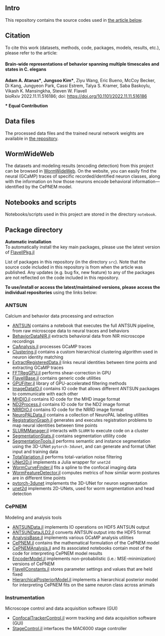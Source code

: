 ## Intro
This repository contains the source codes used in [the article below](https://github.com/flavell-lab/AtanasKim-Cell2023/tree/main#citation).

## Citation
To cite this work (datasets, methods, code, packages, models, results, etc.), please refer to the article: 

#### Brain-wide representations of behavior spanning multiple timescales and states in C. elegans
**Adam A. Atanas\***, **Jungsoo Kim\***, Ziyu Wang, Eric Bueno, McCoy Becker, Di Kang, Jungyeon Park, Cassi Estrem, Talya S. Kramer, Saba Baskoylu, Vikash K. Mansingkha, Steven W. Flavell  
bioRxiv 2022.11.11.516186; doi: https://doi.org/10.1101/2022.11.11.516186  

**\* Equal Contribution**

## Data files
The processed data files and the trained neural network weights are available in [the repository](https://doi.org/10.5281/zenodo.8150515).

## WormWideWeb
The datasets and modeling results (encoding detection) from this project can be browsed in [WormWideWeb](https://wormwideweb.org/). On the website, you can easily find the neural (GCaMP) traces of specific recorded/identified neuron classes, along with the information on how those neurons encode behavioral information—identified by the CePNEM model.

## Notebooks and scripts
Notebooks/scripts used in this project are stored in the directory `notebook`.  

## Package directory
**Automatic installation**  
To automatically install the key main packages, please use the latest version of [FlavellPkg.jl](https://github.com/flavell-lab/FlavellPkg.jl)

List of packages in this repository (in the directory `src`). Note that the source code included in this repository is from when the article was published. Any updates (e.g. bug fix, new feature) to any of the packages are not reflected on the code included in this repository.  

**To use/install or access the latest/maintained versions, please access the individual repositories** using the links below: 

### ANTSUN
Calcium and behavior data processing and extraction

 - [ANTSUN](https://github.com/flavell-lab/ANTSUN) contains a notebook that executes the full ANTSUN pipeline, from raw microscope data to neural traces and behaviors
 - [BehaviorDataNIR.jl](https://github.com/flavell-lab/BehaviorDataNIR.jl) extracts behavioral data from NIR microscope recordings
 - [CaAnalysis.jl](https://github.com/flavell-lab/CaAnalysis.jl) processes GCaMP traces
 - [Clustering.jl](https://github.com/flavell-lab/Clustering.jl) contains a custom hierarchical clustering algorithm used in neuron identity matching
 - [ExtractRegisteredData.jl](https://github.com/flavell-lab/ExtractRegisteredData.jl) links neural identities between time points and extracting GCaMP traces
 - [FFTRegGPU.jl](https://github.com/flavell-lab/FFTRegGPU.jl) performs shear-correction in GPU
 - [FlavellBase.jl](https://github.com/flavell-lab/FlavellBase.jl) contains generic code utilities
 - [GPUFilter.jl](https://github.com/flavell-lab/GPUFilter.jl) library of GPU-accelerated filtering methods
 - [ImageDataIO.jl](https://github.com/flavell-lab/ImageDataIO.jl) contains IO code that allows different ANTSUN packages to communicate with each other
 - [MHDIO.jl](https://github.com/flavell-lab/MHDIO.jl) contains IO code for the MHD image format
 - [ND2Process.jl](https://github.com/flavell-lab/ND2Process.jl) contains IO code for the ND2 image format
 - [NRRDIO.jl](https://github.com/flavell-lab/NRRDIO.jl) contains IO code for the NRRD image format
 - [NeuroPALData.jl](https://github.com/flavell-lab/NeuroPALData.jl) contains a collection of NeuroPAL labeling utilities
 - [RegistrationGraph.jl](https://github.com/flavell-lab/RegistrationGraph.jl) generates and executes registration problems to map neural identities between time points
 - [SLURMManager.jl](https://github.com/flavell-lab/SLURMManager.jl) interacts with `SLURM` to execute code on a cluster
 - [SegmentationStats.jl](https://github.com/flavell-lab/SegmentationStats.jl) contains segmentation utlility code
 - [SegmentationTools.jl](https://github.com/flavell-lab/SegmentationTools.jl) performs semantic and instance segmentation using the 3D-UNet `pytorch-3dunet`, and can generate and format UNet input and training data
 - [TotalVariation.jl](https://github.com/flavell-lab/TotalVariation.jl) performs total-variation noise filtering
 - [UNet2D.jl](https://github.com/flavell-lab/UNet2D.jl) implements a Julia wrapper for `unet2d`
 - [WormCurveFinder.jl](https://github.com/flavell-lab/WormCurveFinder.jl) fits a spline to the confocal imaging data
 - [WormFeatureDetector.jl](https://github.com/flavell-lab/WormFeatureDetector.jl) computes metrics of how similar worm postures are in different time points
 - [pytorch-3dunet](https://github.com/flavell-lab/pytorch-3dunet) implements the 3D-UNet for neuron segmentation
 - [unet2d](https://github.com/flavell-lab/unet2d) implements 2D-UNets, used for worm segmentation and head detection
### CePNEM
Modeling and analysis tools
 - [ANTSUNData.jl](https://github.com/flavell-lab/ANTSUNData.jl) implements IO operations on HDF5 ANTSUN output
 - [ANTSUNDataJLD2.jl](https://github.com/flavell-lab/ANTSUNDataJLD2.jl) converts ANTSUN output into the HDF5 format
 - [AnalysisBase.jl](https://github.com/flavell-lab/AnalysisBase.jl) implements various GCaMP analysis utilities
 - [CePNEM.jl](https://github.com/flavell-lab/CePNEM.jl) contains the mathematical formulation of the CePNEM model
 - [CePNEMAnalysis.jl](https://github.com/flavell-lab/CePNEMAnalysis.jl) and its associated notebooks contain most of the code for interpreting CePNEM model results
 - [EncoderModel.jl](https://github.com/flavell-lab/EncoderModel.jl) implements non-probabilistic (i.e.: MSE-minimization) versions of CePNEM
 - [FlavellConstants.jl](https://github.com/flavell-lab/FlavellConstants.jl) stores parameter settings and values that are held fixed
 - [HierarchicalPosteriorModel.jl](https://github.com/flavell-lab/HierarchicalPosteriorModel.jl) implements a hierarchical posterior model for interpreting CePNEM fits on the same neuron class across animals
### Instrumentation
Microscope control and data acquisition software (GUI)
 - [ConfocalTrackerControl.jl](https://github.com/flavell-lab/ConfocalTrackerControl.jl) worm tracking and data acquisition software (GUI)
 - [StageControl.jl](https://github.com/flavell-lab/StageControl.jl) interfaces the MAC6000 stage controller
